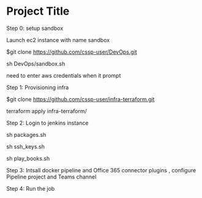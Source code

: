 # Project Title

Step 0: setup sandbox

Launch ec2 instance with name sandbox

$git clone https://github.com/cssp-user/DevOps.git

sh DevOps/sandbox.sh

need to enter aws credentials when it prompt


Step 1: Provisioning infra

$git clone https://github.com/cssp-user/infra-terraform.git

terraform apply infra-terraform/

Step 2: Login to jenkins instance

sh packages.sh

sh ssh_keys.sh

sh play_books.sh


Step 3: Intsall docker pipeline and Office 365 connector plugins , configure Pipeline project and Teams channel



Step 4: Run the job




